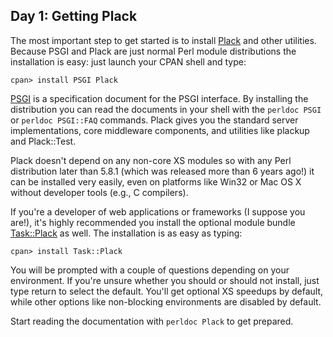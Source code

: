 ## Day 1: Getting Plack

The most important step to get started is to install [Plack](http://search.cpan.org/dist/Plack) and other utilities. Because PSGI and Plack are just normal Perl module distributions the installation is easy: just launch your CPAN shell and type:

```
cpan> install PSGI Plack
```

[PSGI](http://search.cpan.org/dist/PSGI) is a specification document for the PSGI interface. By installing the distribution you can read the documents in your shell with the `perldoc PSGI` or `perldoc PSGI::FAQ` commands. Plack gives you the standard server implementations, core middleware components, and utilities like plackup and Plack::Test.

Plack doesn't depend on any non-core XS modules so with any Perl distribution later than 5.8.1 (which was released more than 6 years ago!) it can be installed very easily, even on platforms like Win32 or Mac OS X without developer tools (e.g., C compilers).

If you're a developer of web applications or frameworks (I suppose you are!), it's highly recommended you install the optional module bundle [Task::Plack](http://search.cpan.org/dist/Task-Plack) as well. The installation is as easy as typing:

```
cpan> install Task::Plack
```

You will be prompted with a couple of questions depending on your environment. If you're unsure whether you should or should not install, just type return to select the default. You'll get optional XS speedups by default, while other options like non-blocking environments are disabled by default.

Start reading the documentation with `perldoc Plack` to get prepared.
